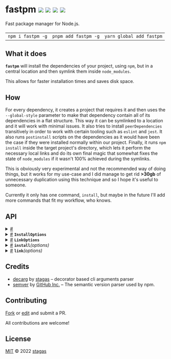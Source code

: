 <h1>
fastpm <a href="https://npmjs.org/package/fastpm"><img src="https://img.shields.io/badge/npm-v1.0.0-F00.svg?colorA=000"/></a> <a href="src"><img src="https://img.shields.io/badge/loc-429-FFF.svg?colorA=000"/></a> <a href="https://cdn.jsdelivr.net/npm/fastpm@1.0.0/dist/fastpm.min.js"><img src="https://img.shields.io/badge/brotli-5K-333.svg?colorA=000"/></a> <a href="LICENSE"><img src="https://img.shields.io/badge/license-MIT-F0B.svg?colorA=000"/></a>
</h1>

<p></p>

Fast package manager for Node.js.

<h4>
<table><tr><td title="Triple click to select and copy paste">
<code>npm i fastpm -g</code>
</td><td title="Triple click to select and copy paste">
<code>pnpm add fastpm -g</code>
</td><td title="Triple click to select and copy paste">
<code>yarn global add fastpm</code>
</td></tr></table>
</h4>

## What it does

**`fastpm`** will install the dependencies of your project, using `npm`,
but in a central location and then symlink them inside `node_modules`.

This allows for faster installation times and saves disk space.

## How

For every dependency, it creates a project that requires it and then uses the `--global-style` parameter to make that dependency contain all of its dependencies in a flat structure. This way it can be symlinked to a location and it will work with
minimal issues. It also tries to install `peerDependencies` transitively
in order to work with certain tooling such as `eslint` and `jest`. It also runs
`postinstall` scripts on the dependencies as it would have been the case if they were installed normally within our project. Finally, it runs `npm install` inside the
target project's directory, which lets it perform the necessary local links and do its own final magic that somewhat fixes the state of `node_modules` if it wasn't 100% achieved during the symlinks.

This is obviously very experimental and not the recommended way of doing things, but it works for my use-case and I did manage to get rid **>30gb** of unnecessary duplication using this technique and so I hope it's useful to someone.

Currently it only has one command, `install`, but maybe in the future I'll add more commands that fit my workflow, who knows.

## API

<p>  <details id="<internal>$27" title="Namespace" ><summary><span><a href="#<internal>$27">#</a></span>  <code><strong><internal></strong></code>    </summary>    <ul>        <p>  <details id="CoreOptions$28" title="Class" ><summary><span><a href="#CoreOptions$28">#</a></span>  <code><strong>CoreOptions</strong></code>    </summary>  <a href="src/core.ts#L4">src/core.ts#L4</a>  <ul>        <p>  <details id="constructor$29" title="Constructor" ><summary><span><a href="#constructor$29">#</a></span>  <code><strong>constructor</strong></code><em>(options)</em>    </summary>  <a href="src/core.ts#L11">src/core.ts#L11</a>  <ul>    <p>  <details id="new CoreOptions$30" title="ConstructorSignature" ><summary><span><a href="#new CoreOptions$30">#</a></span>  <code><strong>new CoreOptions</strong></code><em>()</em>    </summary>    <ul><p><a href="#CoreOptions$28">CoreOptions</a></p>      <p>  <details id="options$31" title="Parameter" ><summary><span><a href="#options$31">#</a></span>  <code><strong>options</strong></code>  <span><span>&nbsp;=&nbsp;</span>  <code>{}</code></span>  </summary>    <ul><p><span>Partial</span>&lt;<a href="#CoreOptions$28">CoreOptions</a>&gt;</p>        </ul></details></p>  </ul></details></p>    </ul></details><details id="bin$32" title="Property" ><summary><span><a href="#bin$32">#</a></span>  <code><strong>bin</strong></code>  <span><span>&nbsp;=&nbsp;</span>  <code>'safe-npm'</code></span>  </summary>  <a href="src/core.ts#L6">src/core.ts#L6</a>  <ul><p>string</p>        </ul></details><details id="root$33" title="Property" ><summary><span><a href="#root$33">#</a></span>  <code><strong>root</strong></code>  <span><span>&nbsp;=&nbsp;</span>  <code>'.'</code></span>  </summary>  <a href="src/core.ts#L9">src/core.ts#L9</a>  <ul><p>string</p>        </ul></details></p></ul></details></p></ul></details><details id="InstallOptions$1" title="Class" ><summary><span><a href="#InstallOptions$1">#</a></span>  <code><strong>InstallOptions</strong></code>    </summary>  <a href="src/install.ts#L31">src/install.ts#L31</a>  <ul>        <p>  <details id="constructor$2" title="Constructor" ><summary><span><a href="#constructor$2">#</a></span>  <code><strong>constructor</strong></code><em>(options)</em>    </summary>  <a href="src/install.ts#L49">src/install.ts#L49</a>  <ul>    <p>  <details id="new InstallOptions$3" title="ConstructorSignature" ><summary><span><a href="#new InstallOptions$3">#</a></span>  <code><strong>new InstallOptions</strong></code><em>()</em>    </summary>    <ul><p><a href="#InstallOptions$1">InstallOptions</a></p>      <p>  <details id="options$4" title="Parameter" ><summary><span><a href="#options$4">#</a></span>  <code><strong>options</strong></code>  <span><span>&nbsp;=&nbsp;</span>  <code>{}</code></span>  </summary>    <ul><p><span>Partial</span>&lt;<a href="#InstallOptions$1">InstallOptions</a>&gt;</p>        </ul></details></p>  </ul></details></p>    </ul></details><details id="bin$11" title="Property" ><summary><span><a href="#bin$11">#</a></span>  <code><strong>bin</strong></code>  <span><span>&nbsp;=&nbsp;</span>  <code>'safe-npm'</code></span>  </summary>  <a href="src/core.ts#L6">src/core.ts#L6</a>  <ul><p>string</p>        </ul></details><details id="cache$9" title="Property" ><summary><span><a href="#cache$9">#</a></span>  <code><strong>cache</strong></code>  <span><span>&nbsp;=&nbsp;</span>  <code>...</code></span>  </summary>  <a href="src/install.ts#L45">src/install.ts#L45</a>  <ul><p>string</p>        </ul></details><details id="deps$10" title="Property" ><summary><span><a href="#deps$10">#</a></span>  <code><strong>deps</strong></code>    </summary>  <a href="src/install.ts#L47">src/install.ts#L47</a>  <ul><p>string</p>        </ul></details><details id="fast$8" title="Property" ><summary><span><a href="#fast$8">#</a></span>  <code><strong>fast</strong></code>  <span><span>&nbsp;=&nbsp;</span>  <code>false</code></span>  </summary>  <a href="src/install.ts#L42">src/install.ts#L42</a>  <ul><p>boolean</p>        </ul></details><details id="force$6" title="Property" ><summary><span><a href="#force$6">#</a></span>  <code><strong>force</strong></code>  <span><span>&nbsp;=&nbsp;</span>  <code>false</code></span>  </summary>  <a href="src/install.ts#L36">src/install.ts#L36</a>  <ul><p>boolean</p>        </ul></details><details id="peer$5" title="Property" ><summary><span><a href="#peer$5">#</a></span>  <code><strong>peer</strong></code>  <span><span>&nbsp;=&nbsp;</span>  <code>false</code></span>  </summary>  <a href="src/install.ts#L33">src/install.ts#L33</a>  <ul><p>boolean</p>        </ul></details><details id="root$12" title="Property" ><summary><span><a href="#root$12">#</a></span>  <code><strong>root</strong></code>  <span><span>&nbsp;=&nbsp;</span>  <code>'.'</code></span>  </summary>  <a href="src/core.ts#L9">src/core.ts#L9</a>  <ul><p>string</p>        </ul></details><details id="skipFinalize$7" title="Property" ><summary><span><a href="#skipFinalize$7">#</a></span>  <code><strong>skipFinalize</strong></code>  <span><span>&nbsp;=&nbsp;</span>  <code>false</code></span>  </summary>  <a href="src/install.ts#L39">src/install.ts#L39</a>  <ul><p>boolean</p>        </ul></details></p></ul></details><details id="LinkOptions$16" title="Class" ><summary><span><a href="#LinkOptions$16">#</a></span>  <code><strong>LinkOptions</strong></code>    </summary>  <a href="src/link.ts#L15">src/link.ts#L15</a>  <ul>        <p>  <details id="constructor$17" title="Constructor" ><summary><span><a href="#constructor$17">#</a></span>  <code><strong>constructor</strong></code><em>(options)</em>    </summary>  <a href="src/link.ts#L22">src/link.ts#L22</a>  <ul>    <p>  <details id="new LinkOptions$18" title="ConstructorSignature" ><summary><span><a href="#new LinkOptions$18">#</a></span>  <code><strong>new LinkOptions</strong></code><em>()</em>    </summary>    <ul><p><a href="#LinkOptions$16">LinkOptions</a></p>      <p>  <details id="options$19" title="Parameter" ><summary><span><a href="#options$19">#</a></span>  <code><strong>options</strong></code>  <span><span>&nbsp;=&nbsp;</span>  <code>{}</code></span>  </summary>    <ul><p><span>Partial</span>&lt;<a href="#LinkOptions$16">LinkOptions</a>&gt;</p>        </ul></details></p>  </ul></details></p>    </ul></details><details id="bin$22" title="Property" ><summary><span><a href="#bin$22">#</a></span>  <code><strong>bin</strong></code>  <span><span>&nbsp;=&nbsp;</span>  <code>'safe-npm'</code></span>  </summary>  <a href="src/core.ts#L6">src/core.ts#L6</a>  <ul><p>string</p>        </ul></details><details id="dev$21" title="Property" ><summary><span><a href="#dev$21">#</a></span>  <code><strong>dev</strong></code>  <span><span>&nbsp;=&nbsp;</span>  <code>false</code></span>  </summary>  <a href="src/link.ts#L20">src/link.ts#L20</a>  <ul><p>boolean</p>        </ul></details><details id="root$23" title="Property" ><summary><span><a href="#root$23">#</a></span>  <code><strong>root</strong></code>  <span><span>&nbsp;=&nbsp;</span>  <code>'.'</code></span>  </summary>  <a href="src/core.ts#L9">src/core.ts#L9</a>  <ul><p>string</p>        </ul></details><details id="source$20" title="Property" ><summary><span><a href="#source$20">#</a></span>  <code><strong>source</strong></code>    </summary>  <a href="src/link.ts#L17">src/link.ts#L17</a>  <ul><p>string</p>        </ul></details></p></ul></details><details id="install$13" title="Function" ><summary><span><a href="#install$13">#</a></span>  <code><strong>install</strong></code><em>(options)</em>    </summary>  <a href="src/install.ts#L55">src/install.ts#L55</a>  <ul>    <p>    <details id="options$15" title="Parameter" ><summary><span><a href="#options$15">#</a></span>  <code><strong>options</strong></code>    </summary>    <ul><p><a href="#InstallOptions$1">InstallOptions</a></p>        </ul></details>  <p><strong>install</strong><em>(options)</em>  &nbsp;=&gt;  <ul><span>Promise</span>&lt;void&gt;</ul></p></p>    </ul></details><details id="link$24" title="Function" ><summary><span><a href="#link$24">#</a></span>  <code><strong>link</strong></code><em>(options)</em>    </summary>  <a href="src/link.ts#L28">src/link.ts#L28</a>  <ul>    <p>    <details id="options$26" title="Parameter" ><summary><span><a href="#options$26">#</a></span>  <code><strong>options</strong></code>    </summary>    <ul><p><a href="#LinkOptions$16">LinkOptions</a></p>        </ul></details>  <p><strong>link</strong><em>(options)</em>  &nbsp;=&gt;  <ul><span>Promise</span>&lt;void&gt;</ul></p></p>    </ul></details></p>

## Credits

- [decarg](https://npmjs.org/package/decarg) by [stagas](https://github.com/stagas) &ndash; decorator based cli arguments parser
- [semver](https://npmjs.org/package/semver) by [GitHub Inc.](https://github.com/npm) &ndash; The semantic version parser used by npm.

## Contributing

[Fork](https://github.com/stagas/fastpm/fork) or [edit](https://github.dev/stagas/fastpm) and submit a PR.

All contributions are welcome!

## License

<a href="LICENSE">MIT</a> &copy; 2022 [stagas](https://github.com/stagas)
